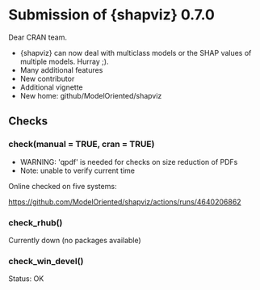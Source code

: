 # Submission of {shapviz} 0.7.0

Dear CRAN team. 

- {shapviz} can now deal with multiclass models or the SHAP values of multiple models. Hurray ;).
- Many additional features
- New contributor
- Additional vignette
- New home: github/ModelOriented/shapviz

## Checks

### check(manual = TRUE, cran = TRUE) 

- WARNING: 'qpdf' is needed for checks on size reduction of PDFs
- Note: unable to verify current time

Online checked on five systems:

https://github.com/ModelOriented/shapviz/actions/runs/4640206862

### check_rhub()

Currently down (no packages available)

### check_win_devel()

Status: OK
